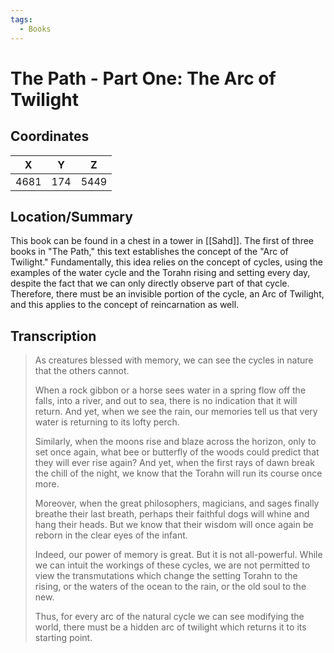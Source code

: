 ```yaml
---
tags:
  - Books
---
```


# The Path - Part One: The Arc of Twilight

## Coordinates
| **X** | **Y** | **Z** |
| :---: | :---: | :---: |
| 4681  |  174  | 5449  |

## Location/Summary
This book can be found in a chest in a tower in [[Sahd]]. The first of three books in "The Path," this text establishes the concept of the "Arc of Twilight." Fundamentally, this idea relies on the concept of cycles, using the examples of the water cycle and the Torahn rising and setting every day, despite the fact that we can only directly observe part of that cycle. Therefore, there must be an invisible portion of the cycle, an Arc of Twilight, and this applies to the concept of reincarnation as well.

## Transcription
> As creatures blessed with memory, we can see the cycles in nature that the others cannot.
>
> When a rock gibbon or a horse sees water in a spring flow off the falls, into a river, and out to sea, there is no indication that it will return. And yet, when we see the rain, our memories tell us that very water is returning to its lofty perch.
>
> Similarly, when the moons rise and blaze across the horizon, only to set once again, what bee or butterfly of the woods could predict that they will ever rise again? And yet, when the first rays of dawn break the chill of the night, we know that the Torahn will run its course once more.
>
> Moreover, when the great philosophers, magicians, and sages finally breathe their last breath, perhaps their faithful dogs will whine and hang their heads. But we know that their wisdom will once again be reborn in the clear eyes of the infant.
>
> Indeed, our power of memory is great. But it is not all-powerful. While we can intuit the workings of these cycles, we are not permitted to view the transmutations which change the setting Torahn to the rising, or the waters of the ocean to the rain, or the old soul to the new.
>
> Thus, for every arc of the natural cycle we can see modifying the world, there must be a hidden arc of twilight which returns it to its starting point.

